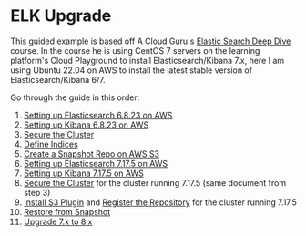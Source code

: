 # ELK Upgrade
This guided example is based off A Cloud Guru's <a href="https://learn.acloud.guru/course/1e3ff00e-95bf-451b-be04-44d4bce6bfba/dashboard">Elastic Search Deep Dive</a> course. In the course he is using CentOS 7 servers on the learning platform's Cloud Playground to install Elasticsearch/Kibana 7.x, here I am using Ubuntu 22.04 on AWS to install the latest stable version of Elasticsearch/Kibana 6/7.

Go through the guide in this order:
1. [Setting up Elasticsearch 6.8.23 on AWS](https://github.com/TheMightyQuynh/ELK/blob/main/1_INSTALL_Elasticsearch_6.8.23.md)
2. [Setting up Kibana 6.8.23 on AWS](https://github.com/TheMightyQuynh/ELK/blob/main/2_INSTALL_Kibana_6.8.23.md)
3. [Secure the Cluster](https://github.com/TheMightyQuynh/ELK/blob/main/3_Secure_the_Cluster.md)
4. [Define Indices](https://github.com/TheMightyQuynh/ELK/blob/main/4_Indexing.md)
5. [Create a Snapshot Repo on AWS S3](https://github.com/TheMightyQuynh/ELK/blob/main/5_Snapshot.md)
6. [Setting up Elasticsearch 7.17.5 on AWS](https://github.com/TheMightyQuynh/ELK/blob/main/6_INSTALL_Elasticsearch_7.17.5.md)
7. [Setting up Kibana 7.17.5 on AWS](https://github.com/TheMightyQuynh/ELK/blob/main/7_INSTALL_Kibana_7.17.5.md)
8. [Secure the Cluster](https://github.com/TheMightyQuynh/ELK/blob/main/3_Secure_the_Cluster.md) for the cluster running 7.17.5 (same document from step 3)
9. [Install S3 Plugin](https://github.com/TheMightyQuynh/ELK/blob/main/5_Snapshot.md#register-the-repository) and [Register the Repository](https://github.com/TheMightyQuynh/ELK/blob/main/5_Snapshot.md#register-the-repository) for the cluster running 7.17.5
10. [Restore from Snapshot](https://github.com/TheMightyQuynh/ELK/blob/main/5_Snapshot.md#restore-from-snapshot)
11. [Upgrade 7.x to 8.x](https://github.com/TheMightyQuynh/ELK/blob/main/8_UPGRADE_to_ES_8.md)
